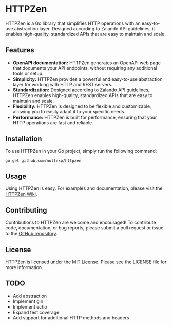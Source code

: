 # HTTPZen

HTTPZen is a Go library that simplifies HTTP operations with an easy-to-use abstraction layer. Designed according to Zalando API guidelines, it enables high-quality, standardized APIs that are easy to maintain and scale.

## Features

- **OpenAPI documentation:** HTTPZen generates an OpenAPI web page that documents your API endpoints, without requiring any additional tools or setup.
- **Simplicity:** HTTPZen provides a powerful and easy-to-use abstraction layer for working with HTTP and REST servers.
- **Standardization:** Designed according to Zalando API guidelines, HTTPZen enables high-quality, standardized APIs that are easy to maintain and scale.
- **Flexibility:** HTTPZen is designed to be flexible and customizable, allowing you to easily adapt it to your specific needs.
- **Performance:** HTTPZen is built for performance, ensuring that your HTTP operations are fast and reliable.


## Installation

To use HTTPZen in your Go project, simply run the following command:

```
go get github.com/nullexp/httpzen
```

## Usage

Using HTTPZen is easy. For examples and documentation, please visit the [HTTPZen Wiki](https://github.com/nullexp/httpzen/wiki).

## Contributing

Contributions to HTTPZen are welcome and encouraged! To contribute code, documentation, or bug reports, please submit a pull request or issue to the [GitHub repository](https://github.com/nullexp/httpzen).

## License

HTTPZen is licensed under the [MIT License](https://github.com/nullexp/httpzen/blob/main/LICENSE). Please see the LICENSE file for more information.

## TODO
- Add abstraction
- Implement gin
- Implement echo
- Expand test coverage
- Add support for additional HTTP methods and headers
